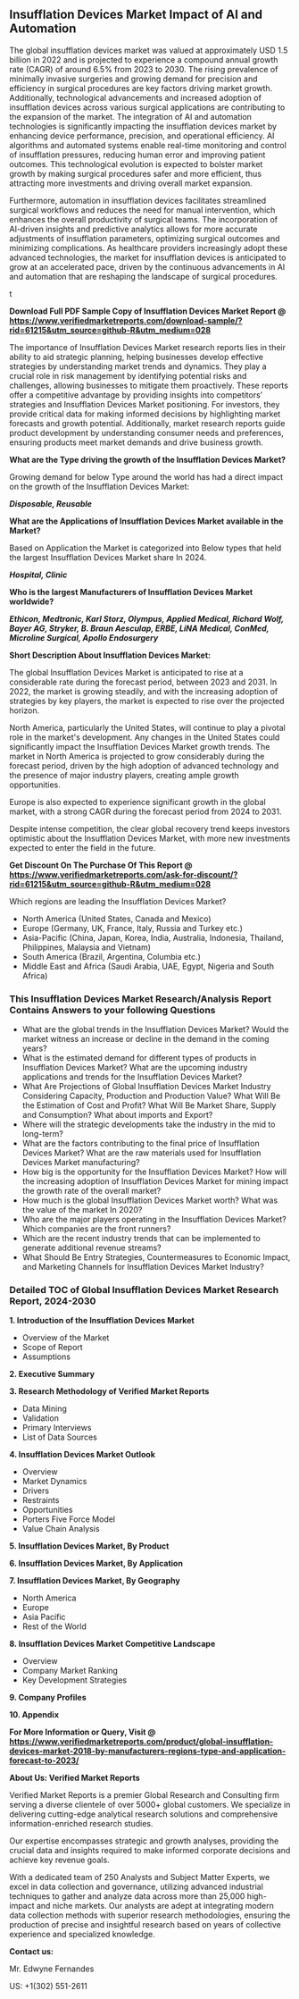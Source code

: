 <h2>Insufflation Devices Market Impact of AI and Automation</h2><p>The global insufflation devices market was valued at approximately USD 1.5 billion in 2022 and is projected to experience a compound annual growth rate (CAGR) of around 6.5% from 2023 to 2030. The rising prevalence of minimally invasive surgeries and growing demand for precision and efficiency in surgical procedures are key factors driving market growth. Additionally, technological advancements and increased adoption of insufflation devices across various surgical applications are contributing to the expansion of the market. The integration of AI and automation technologies is significantly impacting the insufflation devices market by enhancing device performance, precision, and operational efficiency. AI algorithms and automated systems enable real-time monitoring and control of insufflation pressures, reducing human error and improving patient outcomes. This technological evolution is expected to bolster market growth by making surgical procedures safer and more efficient, thus attracting more investments and driving overall market expansion.</p><p>Furthermore, automation in insufflation devices facilitates streamlined surgical workflows and reduces the need for manual intervention, which enhances the overall productivity of surgical teams. The incorporation of AI-driven insights and predictive analytics allows for more accurate adjustments of insufflation parameters, optimizing surgical outcomes and minimizing complications. As healthcare providers increasingly adopt these advanced technologies, the market for insufflation devices is anticipated to grow at an accelerated pace, driven by the continuous advancements in AI and automation that are reshaping the landscape of surgical procedures.</p>t</p><p id="" class=""><strong>Download Full PDF Sample Copy of Insufflation Devices Market Report @ <a href="https://www.verifiedmarketreports.com/download-sample/?rid=61215&utm_source=github-R&utm_medium=028" target="_blank">https://www.verifiedmarketreports.com/download-sample/?rid=61215&utm_source=github-R&utm_medium=028</a></strong></p><p>The importance of&nbsp;Insufflation Devices Market research reports lies in their ability to aid strategic planning, helping businesses develop effective strategies by understanding market trends and dynamics. They play a crucial role in risk management by identifying potential risks and challenges, allowing businesses to mitigate them proactively. These reports offer a competitive advantage by providing insights into competitors' strategies and Insufflation Devices Market positioning. For investors, they provide critical data for making informed decisions by highlighting market forecasts and growth potential. Additionally, market research reports guide product development by understanding consumer needs and preferences, ensuring products meet market demands and drive business growth.</p><p><strong>What are the&nbsp;Type driving the growth of the Insufflation Devices Market?</strong></p><p id="" class="">Growing demand for below Type around the world has had a direct impact on the growth of the Insufflation Devices Market:</p><em><strong>Disposable, Reusable</strong></em></p><strong>What are the&nbsp;Applications&nbsp;of Insufflation Devices Market available in the Market?</strong></p><p id="" class="">Based on Application the Market is categorized into Below types that held the largest Insufflation Devices Market share In 2024.</p><em><strong>Hospital, Clinic</strong></em></p><strong>Who is the largest Manufacturers of Insufflation Devices Market worldwide?</strong></p><p><em><strong>Ethicon, Medtronic, Karl Storz, Olympus, Applied Medical, Richard Wolf, Bayer AG, Stryker, B. Braun Aesculap, ERBE, LiNA Medical, ConMed, Microline Surgical, Apollo Endosurgery</strong></em></p><p id="" class=""><strong>Short Description About Insufflation Devices Market:</strong></p><p>The global Insufflation Devices Market is anticipated to rise at a considerable rate during the forecast period, between 2023 and 2031. In 2022, the market is growing steadily, and with the increasing adoption of strategies by key players, the market is expected to rise over the projected horizon.</p><p>North America, particularly the United States, will continue to play a pivotal role in the market's development. Any changes in the United States could significantly impact the Insufflation Devices Market growth trends. The market in North America is projected to grow considerably during the forecast period, driven by the high adoption of advanced technology and the presence of major industry players, creating ample growth opportunities.</p><p>Europe is also expected to experience significant growth in the global market, with a strong CAGR during the forecast period from 2024 to 2031.</p><p>Despite intense competition, the clear global recovery trend keeps investors optimistic about the Insufflation Devices Market, with more new investments expected to enter the field in the future.</p><p id="" class=""><strong>Get Discount On The Purchase Of This Report @ <a href="https://www.verifiedmarketreports.com/ask-for-discount/?rid=61215&utm_source=github-R&utm_medium=028" target="_blank">https://www.verifiedmarketreports.com/ask-for-discount/?rid=61215&utm_source=github-R&utm_medium=028</a></strong></p>Which regions are leading the Insufflation Devices Market?</p><ul><li>North America (United States, Canada and Mexico)</li><li>Europe (Germany, UK, France, Italy, Russia and Turkey etc.)</li><li>Asia-Pacific (China, Japan, Korea, India, Australia, Indonesia, Thailand, Philippines, Malaysia and Vietnam)</li><li>South America (Brazil, Argentina, Columbia etc.)</li><li>Middle East and Africa (Saudi Arabia, UAE, Egypt, Nigeria and South Africa)</li></ul><h3 id="" class="">This Insufflation Devices Market Research/Analysis Report Contains Answers to your following Questions</h3><ul><li>What are the global trends in the Insufflation Devices Market? Would the market witness an increase or decline in the demand in the coming years?</li><li>What is the estimated demand for different types of products in Insufflation Devices Market? What are the upcoming industry applications and trends for the Insufflation Devices Market?</li><li>What Are Projections of Global Insufflation Devices Market Industry Considering Capacity, Production and Production Value? What Will Be the Estimation of Cost and Profit? What Will Be Market Share, Supply and Consumption? What about imports and Export?</li><li>Where will the strategic developments take the industry in the mid to long-term?</li><li>What are the factors contributing to the final price of Insufflation Devices Market? What are the raw materials used for Insufflation Devices Market manufacturing?</li><li>How big is the opportunity for the Insufflation Devices Market? How will the increasing adoption of Insufflation Devices Market for mining impact the growth rate of the overall market?</li><li>How much is the global Insufflation Devices Market worth? What was the value of the market In 2020?</li><li>Who are the major players operating in the Insufflation Devices Market? Which companies are the front runners?</li><li>Which are the recent industry trends that can be implemented to generate additional revenue streams?</li><li>What Should Be Entry Strategies, Countermeasures to Economic Impact, and Marketing Channels for Insufflation Devices Market Industry?</li></ul><h3 id="" class="">Detailed TOC of Global Insufflation Devices Market Research Report, 2024-2030</h3><p id="" class=""><strong>1. Introduction of the Insufflation Devices Market</strong></p><ul><li>Overview of the Market</li><li>Scope of Report</li><li>Assumptions</li></ul><p id="" class=""><strong>2. Executive Summary</strong></p><p id="" class=""><strong>3. Research Methodology of Verified Market Reports</strong></p><ul><li>Data Mining</li><li>Validation</li><li>Primary Interviews</li><li>List of Data Sources</li></ul><p id="" class=""><strong>4. Insufflation Devices Market Outlook</strong></p><ul><li>Overview</li><li>Market Dynamics</li><li>Drivers</li><li>Restraints</li><li>Opportunities</li><li>Porters Five Force Model</li><li>Value Chain Analysis</li></ul><p id="" class=""><strong>5. Insufflation Devices Market, By Product</strong></p><p id="" class=""><strong>6. Insufflation Devices Market, By Application</strong></p><p id="" class=""><strong>7. Insufflation Devices Market, By Geography</strong></p><ul><li>North America</li><li>Europe</li><li>Asia Pacific</li><li>Rest of the World</li></ul><p id="" class=""><strong>8. Insufflation Devices Market Competitive Landscape</strong></p><ul><li>Overview</li><li>Company Market Ranking</li><li>Key Development Strategies</li></ul><p id="" class=""><strong>9. Company Profiles</strong></p><p id="" class=""><strong>10. Appendix</strong></p><p id="" class=""><strong>For More Information or Query, Visit @ <a href="https://www.verifiedmarketreports.com/product/global-insufflation-devices-market-2018-by-manufacturers-regions-type-and-application-forecast-to-2023/" target="_blank">https://www.verifiedmarketreports.com/product/global-insufflation-devices-market-2018-by-manufacturers-regions-type-and-application-forecast-to-2023/</a></strong></p><p id="" class=""><strong>About Us: Verified Market Reports</strong></p><p id="" class="">Verified Market Reports is a premier Global Research and Consulting firm serving a diverse clientele of over 5000+ global customers. We specialize in delivering cutting-edge analytical research solutions and comprehensive information-enriched research studies.</p><p id="" class="">Our expertise encompasses strategic and growth analyses, providing the crucial data and insights required to make informed corporate decisions and achieve key revenue goals.</p><p id="" class="">With a dedicated team of 250 Analysts and Subject Matter Experts, we excel in data collection and governance, utilizing advanced industrial techniques to gather and analyze data across more than 25,000 high-impact and niche markets. Our analysts are adept at integrating modern data collection methods with superior research methodologies, ensuring the production of precise and insightful research based on years of collective experience and specialized knowledge.</p><p id="" class=""><strong>Contact us:</strong></p><p id="" class="">Mr. Edwyne Fernandes</p><p id="" class="">US: +1(302) 551-2611</p>